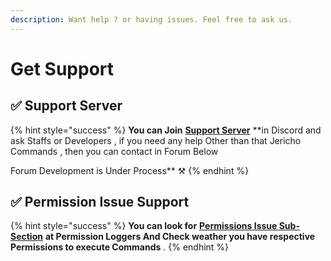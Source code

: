 ```yaml
---
description: Want help ? or having issues. Feel free to ask us.
---
```


# Get Support

## ✅ Support Server

{% hint style="success" %}
**You can Join** [**Support Server**](https://discord.gg/Vkmzffpjny) **in Discord and ask Staffs or Developers , if you need any help Other than that Jericho Commands , then you can contact in Forum Below  
  
Forum Development is Under Process** ⚒ 
{% endhint %}

## ✅ Permission Issue Support

{% hint style="success" %}
**You can look for** [**Permissions Issue Sub-Section**](../additional-informations/permissions.md) **at Permission Loggers And Check weather you have respective Permissions to execute Commands** .
{% endhint %}

